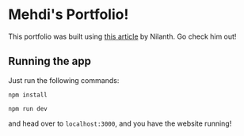 # Mehdi's Portfolio!

This portfolio was built using [this article](https://dev.to/nilanth/build-a-portfolio-using-next-js-tailwind-and-vercel-4dd8) by Nilanth. Go check him out!

## Running the app

Just run the following commands:
```
npm install

npm run dev
```

and head over to `localhost:3000`, and you have the website running!